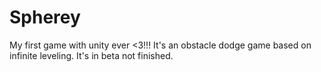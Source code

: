 # Spherey
My first game with unity ever &lt;3!!!
It's an obstacle dodge game based on infinite leveling.
It's in beta not finished.
